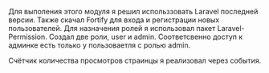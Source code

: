 Для выполения этого модуля я решил использзовать Laravel последней версии.
Также скачал Fortify для входа и регистрации новых пользователей.
Для назначения ролей я использовал пакет Laravel-Permission.
Создал две роли, user и admin.
Соответсвенно доступ к админке есть только у пользоваетля с ролью admin.

Счётчик количества просмотров страинцы я реализовал через события. 